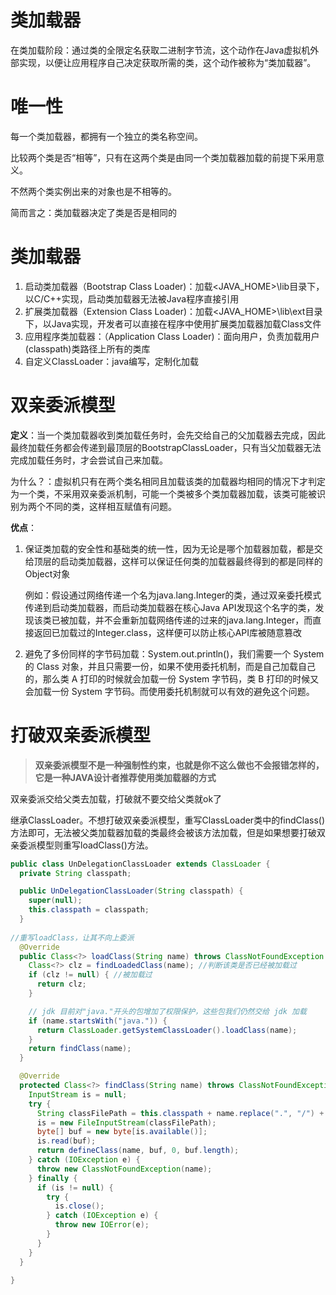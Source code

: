 # 类加载器

在类加载阶段：通过类的全限定名获取二进制字节流，这个动作在Java虚拟机外部实现，以便让应用程序自己决定获取所需的类，这个动作被称为“类加载器”。

# 唯一性

每一个类加载器，都拥有一个独立的类名称空间。

比较两个类是否“相等”，只有在这两个类是由同一个类加载器加载的前提下采用意义。

不然两个类实例出来的对象也是不相等的。

简而言之：类加载器决定了类是否是相同的

# 类加载器

1. 启动类加载器（Bootstrap Class Loader)：加载<JAVA_HOME>\lib目录下，以C/C++实现，启动类加载器无法被Java程序直接引用
2. 扩展类加载器（Extension Class Loader)：加载<JAVA_HOME>\lib\ext目录下，以Java实现，开发者可以直接在程序中使用扩展类加载器加载Class文件
3. 应用程序类加载器：（Application Class Loader)：面向用户，负责加载用户(classpath)类路径上所有的类库
4. 自定义ClassLoader：java编写，定制化加载

# 双亲委派模型

**定义**：当一个类加载器收到类加载任务时，会先交给自己的父加载器去完成，因此最终加载任务都会传递到最顶层的BootstrapClassLoader，只有当父加载器无法完成加载任务时，才会尝试自己来加载。

为什么？：虚拟机只有在两个类名相同且加载该类的加载器均相同的情况下才判定为一个类，不采用双亲委派机制，可能一个类被多个类加载器加载，该类可能被识别为两个不同的类，这样相互赋值有问题。

**优点**：

1. 保证类加载的安全性和基础类的统一性，因为无论是哪个加载器加载，都是交给顶层的启动类加载器，这样可以保证任何类的加载器最终得到的都是同样的Object对象
    
    例如：假设通过网络传递一个名为java.lang.Integer的类，通过双亲委托模式传递到启动类加载器，而启动类加载器在核心Java API发现这个名字的类，发现该类已被加载，并不会重新加载网络传递的过来的java.lang.Integer，而直接返回已加载过的Integer.class，这样便可以防止核心API库被随意篡改
    
2. 避免了多份同样的字节码加载：System.out.println()，我们需要一个 System 的 Class 对象，并且只需要一份，如果不使用委托机制，而是自己加载自己的，那么类 A 打印的时候就会加载一份 System 字节码，类 B 打印的时候又会加载一份 System 字节码。而使用委托机制就可以有效的避免这个问题。

# 打破双亲委派模型

> **双亲委派模型不是一种强制性约束，也就是你不这么做也不会报错怎样的，它是一种JAVA设计者推荐使用类加载器的方式**
> 

双亲委派交给父类去加载，打破就不要交给父类就ok了

继承ClassLoader。不想打破双亲委派模型，重写ClassLoader类中的findClass()方法即可，无法被父类加载器加载的类最终会被该方法加载，但是如果想要打破双亲委派模型则重写loadClass()方法。

```java
public class UnDelegationClassLoader extends ClassLoader {
  private String classpath;

  public UnDelegationClassLoader(String classpath) {
    super(null);
    this.classpath = classpath;
  }
	
//重写loadClass，让其不向上委派
  @Override
  public Class<?> loadClass(String name) throws ClassNotFoundException {
    Class<?> clz = findLoadedClass(name); //判断该类是否已经被加载过
    if (clz != null) { //被加载过
      return clz;
    }

    // jdk 目前对"java."开头的包增加了权限保护，这些包我们仍然交给 jdk 加载
    if (name.startsWith("java.")) {
      return ClassLoader.getSystemClassLoader().loadClass(name);
    }
    return findClass(name);
  }

  @Override
  protected Class<?> findClass(String name) throws ClassNotFoundException {
    InputStream is = null;
    try {
      String classFilePath = this.classpath + name.replace(".", "/") + ".class";
      is = new FileInputStream(classFilePath);
      byte[] buf = new byte[is.available()];
      is.read(buf);
      return defineClass(name, buf, 0, buf.length);
    } catch (IOException e) {
      throw new ClassNotFoundException(name);
    } finally {
      if (is != null) {
        try {
          is.close();
        } catch (IOException e) {
          throw new IOError(e);
        }
      }
    }
  }
  
}
```